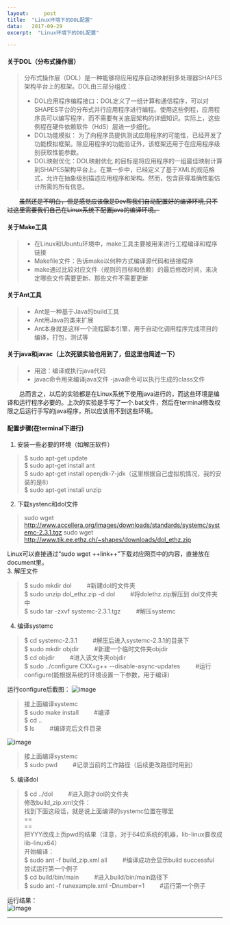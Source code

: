 ```yaml
---
layout:     post
title:  "Linux环境下的DOL配置"
data:   2017-09-29
excerpt:  "Linux环境下的DOL配置"

---
```


#### 关于DOL（分布式操作层）

> 分布式操作层（DOL）是一种能够将应用程序自动映射到多处理器SHAPES架构平台上的框架。DOL由三部分组成：
>- DOL应用程序编程接口：DOL定义了一组计算和通信程序，可以对SHAPES平台的分布式并行应用程序进行编程。使用这些例程，应用程序员可以编写程序，而不需要有关底层架构的详细知识。实际上，这些例程在硬件依赖软件（HdS）层进一步细化。
>- DOL功能模拟： 为了向程序员提供测试应用程序的可能性，已经开发了功能模拟框架。除应用程序的功能验证外，该框架还用于在应用程序级别获取性能参数。
>- DOL映射优化：DOL映射优化 的目标是将应用程序的一组最佳映射计算到SHAPES架构平台上。在第一步中，已经定义了基于XML的规范格式，允许在抽象级别描述应用程序和架构。然而，包含获得准确性能估计所需的所有信息。
 
&emsp;&emsp;~~虽然还是不明白，但是感觉应该像是Dev帮我们自动配置好的编译环境,只不过这里需要我们自己在Linux系统下配置java的编译环境。~~

#### 关于Make工具
>- 在Linux和Ubuntu环境中，make工具主要被用来进行工程编译和程序链接
>- Makefile文件：告诉make以何种方式编译源代码和链接程序
>- make通过比较对应文件（规则的目标和依赖）的最后修改时间，来决定哪些文件需要更新、那些文件不需要更新

#### 关于Ant工具
>- Ant是一种基于Java的build工具
>- Ant用Java的类来扩展
>- Ant本身就是这样一个流程脚本引擎，用于自动化调用程序完成项目的编译，打包，测试等

#### 关于java和javac（上次死锁实验也用到了，但这里也简述一下）
>- 用途：编译或执行java代码
>- javac命令用来编译java文件
>-java命令可以执行生成的class文件

&emsp;&emsp;总而言之，以后的实验都是在Linux系统下使用java进行的，而这些环境是编译和运行程序必要的。上次的实验是手写了一个.bat文件，然后在terminal修改权限之后运行手写的java程序，所以应该用不到这些环境。 

#### 配置步骤(在terminal下进行)
1. 安装一些必要的环境（如解压软件）
    
>   $ sudo apt-get update      
    $ sudo apt-get install ant       
    $ sudo apt-get install openjdk-7-jdk（这里根据自己虚拟机情况，我的安装的是8）      
    $ sudo apt-get install unzip
2. 下载systenc和dol文件   
> sudo wget http://www.accellera.org/images/downloads/standards/systemc/systemc-2.3.1.tgz
sudo wget http://www.tik.ee.ethz.ch/~shapes/downloads/dol_ethz.zip     

Linux可以直接通过“sudo wget ++link++”下载对应网页中的内容，直接放在document里。   
3. 解压文件   
>   $ sudo mkdir dol   &emsp;&emsp;  #新建dol的文件夹    
    $ sudo unzip dol_ethz.zip -d dol  &emsp;&emsp;  #将dolethz.zip解压到 dol文件夹中    
    $ sudo tar -zxvf systemc-2.3.1.tgz  &emsp;&emsp;  #解压systemc

4. 编译systemc    
>   $ cd systemc-2.3.1  &emsp;&emsp;  #解压后进入systemc-2.3.1的目录下    
    $ sudo mkdir objdir  &emsp;&emsp;  #新建一个临时文件夹objdir    
    $ cd objdir  &emsp;&emsp;  #进入该文件夹objdir    
    $ sudo ../configure CXX=g++ --disable-async-updates  &emsp;&emsp;  #运行configure(能根据系统的环境设置一下参数，用于编译)

运行configure后截图：
![image](http://own160w85.bkt.clouddn.com/dol1.png)

>   接上面编译systemc    
    $ sudo make install  &emsp;&emsp; #编译     
    $ cd ..        
    $ ls  &emsp;&emsp;  #编译完后文件目录    

![image](http://own160w85.bkt.clouddn.com/2.png)

>   接上面编译systemc    
    $ sudo pwd  &emsp;&emsp;  #记录当前的工作路径（后续更改路径时用到）
    
5. 编译dol   
>   $ cd ../dol  &emsp;&emsp;  #进入刚才dol的文件夹    
    修改build_zip.xml文件：    
    找到下面这段话，就是说上面编译的systemc位置在哪里    
==<property name="systemc.inc" value="YYY/include"/>    
<property name="systemc.lib" value="YYY/lib-linux/libsystemc.a"/>==    
把YYY改成上页pwd的结果（注意，对于64位系统的机器，lib-linux要改成lib-linux64）    
    开始编译：    
    $ sudo ant -f build_zip.xml all   &emsp;&emsp;  #编译成功会显示build successful   
    尝试运行第一个例子    
    $ cd build/bin/main   &emsp;&emsp;  #进入build/bin/main路径下    
    $ sudo ant -f runexample.xml -Dnumber=1  &emsp;&emsp;  #运行第一个例子    

运行结果：    
![image](http://own160w85.bkt.clouddn.com/3.png)    

---
